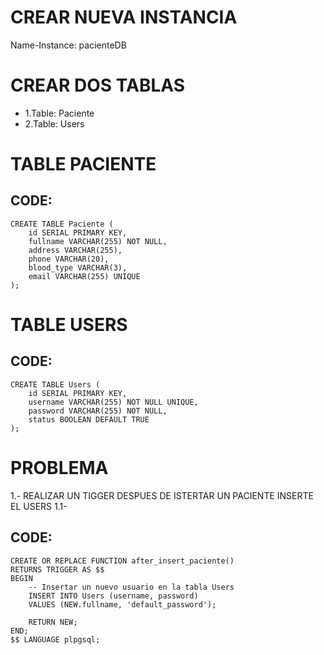 # CREAR NUEVA INSTANCIA
Name-Instance: pacienteDB
# CREAR DOS TABLAS 
- 1.Table: Paciente
- 2.Table: Users
# TABLE PACIENTE
## CODE:
```
CREATE TABLE Paciente (
    id SERIAL PRIMARY KEY,
    fullname VARCHAR(255) NOT NULL,
    address VARCHAR(255),
    phone VARCHAR(20),
    blood_type VARCHAR(3),
    email VARCHAR(255) UNIQUE
);
```
# TABLE USERS
## CODE:
```
CREATE TABLE Users (
    id SERIAL PRIMARY KEY,
    username VARCHAR(255) NOT NULL UNIQUE,
    password VARCHAR(255) NOT NULL,
    status BOOLEAN DEFAULT TRUE
);
```
# PROBLEMA
1.- REALIZAR UN TIGGER DESPUES DE ISTERTAR UN PACIENTE INSERTE EL USERS
1.1- 
## CODE:
```
CREATE OR REPLACE FUNCTION after_insert_paciente()
RETURNS TRIGGER AS $$
BEGIN
    -- Insertar un nuevo usuario en la tabla Users
    INSERT INTO Users (username, password)
    VALUES (NEW.fullname, 'default_password');
    
    RETURN NEW;
END;
$$ LANGUAGE plpgsql;
```





